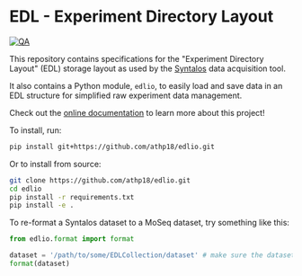 # EDL - Experiment Directory Layout

[![QA](https://github.com/bothlab/edlio/actions/workflows/python-qa.yml/badge.svg)](https://github.com/bothlab/edlio/actions/workflows/python-qa.yml)

This repository contains specifications for the "Experiment Directory Layout" (EDL) storage layout as
used by the [Syntalos](https://github.com/bothlab/syntalos) data acquisition tool.

It also contains a Python module, `edlio`, to easily load and save data in an EDL structure
for simplified raw experiment data management.

Check out the [online documentation](https://edl.readthedocs.io/latest/) to learn more about this project!

To install, run:
```sh
pip install git+https://github.com/athp18/edlio.git
```
Or to install from source:
```sh
git clone https://github.com/athp18/edlio.git
cd edlio
pip install -r requirements.txt
pip install -e .
```

To re-format a Syntalos dataset to a MoSeq dataset, try something like this:
```python
from edlio.format import format

dataset = '/path/to/some/EDLCollection/dataset' # make sure the dataset is an EDLCollection dataset and has a manifest.toml file
format(dataset)
```
